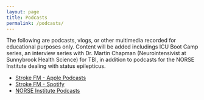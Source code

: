 ```yaml
---
layout: page
title: Podcasts
permalink: /podcasts/
---
```


The following are podcasts, vlogs, or other multimedia recorded for educational purposes only. Content will be added includings ICU Boot Camp series, an interview series with Dr. Martin Chapman (Neurointensivist at Sunnybrook Health Science) for TBI, in addition to podcasts for the NORSE Institute dealing with status epilepticus.

* [Stroke FM - Apple Podcasts](https://podcasts.apple.com/ca/podcast/stroke-fm/id1507174650)
* [Stroke FM - Spotify](https://open.spotify.com/show/68E5WtnyWRHnLizKIKJDw8)
* [NORSE Institute Podcasts](/podcasts/norseinstitute/)
